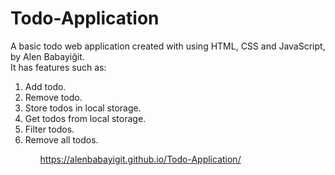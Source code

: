 # Todo-Application
A basic todo web application created with using HTML, CSS and JavaScript, by Alen Babayiğit.<br>
It has features such as:
<ol>
    <li>Add todo.</li>
    <li>Remove todo.</li>
    <li>Store todos in local storage.</li>
    <li>Get todos from local storage.</li>
    <li>Filter todos.</li>
    <li>Remove all todos.</li>
<ol>


https://alenbabayigit.github.io/Todo-Application/

